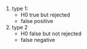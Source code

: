 1.  type 1:
    -   H0 true but rejected
    -   false positive
2.  type 2
    -   H0 false but not rejected
    -   false negative
